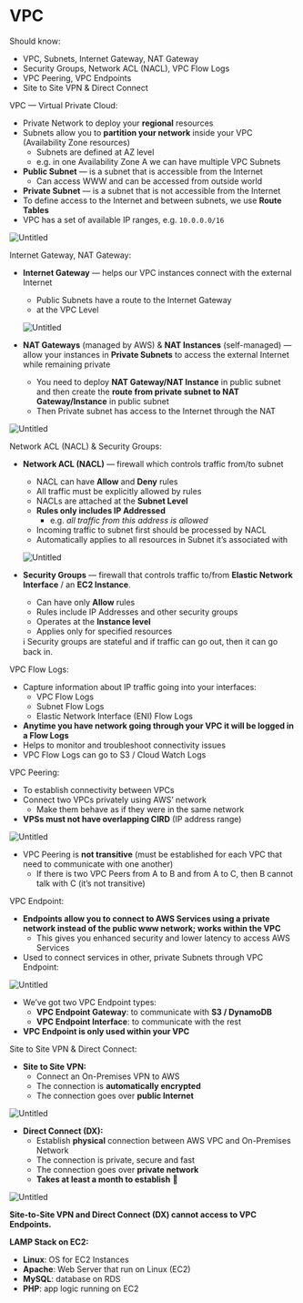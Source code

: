 # VPC

Should know:

- VPC, Subnets, Internet Gateway, NAT Gateway
- Security Groups, Network ACL (NACL), VPC Flow Logs
- VPC Peering, VPC Endpoints
- Site to Site VPN & Direct Connect

VPC — Virtual Private Cloud:

- Private Network to deploy your **regional** resources
- Subnets allow you to **partition your network** inside your VPC (Availability Zone resources)
    - Subnets are defined at AZ level
    - e.g. in one Availability Zone A we can have multiple VPC Subnets
- **Public Subnet** — is a subnet that is accessible from the Internet
    - Can access WWW and can be accessed from outside world
- **Private Subnet** — is a subnet that is not accessible from the Internet
- To define access to the Internet and between subnets, we use **Route Tables**
- VPC has a set of available IP ranges, e.g. `10.0.0.0/16`

![Untitled](VPC%20102ce1c78668409dab5f6d3b62ecb371/Untitled.png)

Internet Gateway, NAT Gateway:

- **Internet Gateway** — helps our VPC instances connect with the external Internet
    - Public Subnets have a route to the Internet Gateway
    - at the VPC Level
    
    ![Untitled](VPC%20102ce1c78668409dab5f6d3b62ecb371/Untitled%201.png)
    
- **NAT Gateways** (managed by AWS) & **NAT Instances** (self-managed) — allow your instances in **Private Subnets** to access the external Internet while remaining private
    - You need to deploy **NAT Gateway/NAT Instance** in public subnet and then create the **route from private subnet to NAT Gateway/Instance** in public subnet
    - Then Private subnet has access to the Internet through the NAT

![Untitled](VPC%20102ce1c78668409dab5f6d3b62ecb371/Untitled%202.png)

Network ACL (NACL) & Security Groups:

- **Network ACL (NACL)** — firewall which controls traffic from/to subnet
    - NACL can have **Allow** and **Deny** rules
    - All traffic must be explicitly allowed by rules
    - NACLs are attached at the **Subnet Level**
    - **Rules only includes IP Addressed**
        - e.g. *all traffic from this address is allowed*
    - Incoming traffic to subnet first should be processed by NACL
    - Automatically applies to all resources in Subnet it’s associated with
    
    ![Untitled](VPC%20102ce1c78668409dab5f6d3b62ecb371/Untitled%203.png)
    

- **Security Groups** — firewall that controls traffic to/from **Elastic Network Interface** / an **EC2 Instance**.
    - Can have only **Allow** rules
    - Rules include IP Addresses and other security groups
    - Operates at the **Instance level**
    - Applies only for specified resources
    
    <aside>
    ℹ️ Security groups are stateful and if traffic can go out, then it can go back in.
    
    </aside>
    

VPC Flow Logs:

- Capture information about IP traffic going into your interfaces:
    - VPC Flow Logs
    - Subnet Flow Logs
    - Elastic Network Interface (ENI) Flow Logs
- **Anytime you have network going through your VPC it will be logged in a Flow Logs**
- Helps to monitor and troubleshoot connectivity issues
- VPC Flow Logs can go to S3 / Cloud Watch Logs

VPC Peering:

- To establish connectivity between VPCs
- Connect two VPCs privately using AWS’ network
    - Make them behave as if they were in the same network
- **VPSs must not have overlapping CIRD** (IP address range)

![Untitled](VPC%20102ce1c78668409dab5f6d3b62ecb371/Untitled%204.png)

- VPC Peering is **not transitive** (must be established for each VPC that need to communicate with one another)
    - If there is two VPC Peers from A to B and from A to C, then B cannot talk with C (it’s not transitive)

VPC Endpoint:

- **Endpoints allow you to connect to AWS Services using a private network instead of the public www network; works within the VPC**
    - This gives you enhanced security and lower latency to access AWS Services
- Used to connect services in other, private Subnets through VPC Endpoint:

![Untitled](VPC%20102ce1c78668409dab5f6d3b62ecb371/Untitled%205.png)

- We’ve got two VPC Endpoint types:
    - **VPC Endpoint Gateway**: to communicate with **S3 / DynamoDB**
    - **VPC Endpoint Interface**: to communicate with the rest
- **VPC Endpoint is only used within your VPC**

Site to Site VPN & Direct Connect:

- **Site to Site VPN:**
    - Connect an On-Premises VPN to AWS
    - The connection is **automatically encrypted**
    - The connection goes over **public Internet**

![Untitled](VPC%20102ce1c78668409dab5f6d3b62ecb371/Untitled%206.png)

- **Direct Connect (DX):**
    - Establish **physical** connection between AWS VPC and On-Premises Network
    - The connection is private, secure and fast
    - The connection goes over **private network**
    - **Takes at least a month to establish** 💸

![Untitled](VPC%20102ce1c78668409dab5f6d3b62ecb371/Untitled%207.png)

**Site-to-Site VPN and Direct Connect (DX) cannot access to VPC Endpoints.**

**LAMP Stack on EC2:**

- **Linux**: OS for EC2 Instances
- **Apache**: Web Server that run on Linux (EC2)
- **MySQL**: database on RDS
- **PHP**: app logic running on EC2